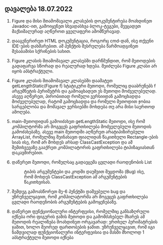 ## დავალება 18.07.2022

1. Figure და მისი შთამომავალი კლასების დოკუმენტირება მოახდინეთ  Javadoc-ით, გამოიყენეთ სხვადასხვა ბლოკ-ტეგები, შეეცადეთ მაქსიმალურად  აღწეროთ ყველაფერი ამომწურავად.

2. დააგენერირეთ HTML დოკუმენტაცია,  როგორც cmd-დან, ისე თქვენი IDE-ების დახმარებით. ამ პუნქტის შესრულება  წარმოადგინეთ შესაბამისი სქრინების სახით.

3. Figure კლასის შთამომავალ  კლასებში დარწმუნდით, რომ მეთოდების გადაფარვა სწორად და რეალურად ხდება.  შეიძლება Figure კლასი არ იყოს აბსტრაქტული.

4. Figure კლასის  შთამომავალ კლასებში დაამატეთ getLengthStatic(Figure f) სტატიკური მეთოდი,  რომელიც დააბრუნებს f არგუმნეტის პერიმეტრს და გამოაცხადეთ ეს მეთოდი  მოძველებულად. ასევე აღწერეთ, პირობითად რომელი ვერსიიდან გამოცხადდა  მოძველებულად, რატომ გამოცხადდა და რომელი მეთოდით ჯობია სარგებლობა და  მომავალ ვერსიებში მოხდება თუ არა მისი საერთოდ ამოღება.

5.  main-მეთოდიდან გამოიძახეთ getLengthStatic მეთოდი, ისე რომ კომპილტორმა არ  მოგვცეს გაფრთხილება მოძველებული მეთოდის გამოძახებაზე. ასევე main  მეთოდში აღწერეთ არატიპიზირებული ArrayList, რომელშიც შეინახავთ ფიალიდან  წაკითხული Rectangle-ების სიას ისე, რომ არ მოხდეს არსად  ClassCastException და ამ შემთხვევაზე გააქრეთ კომპილატორის გაფრთხილება  ტიპიზაციასთან დაკავშირებით.

6. დაწერეთ მეთოდი, რომელსაც გადაეცემა  ცვლადი რაოდენობის List<Figure> ტიპის არგუმენტები და კოდში დაუშვით  შეცდომა (Bug) ისე, რომ მოხდეს ClassCastException ამ არგუმენტების  წაკითხვისას.

7. შემდეგ გამოასწორეთ მე-6 პუნქტში დაშვებული bug და  უზრუნველყავით, რომ კომპილატორმა არ მოგვცეს გაფრთხილება ცვლადი რაოდენობის  არგუმენტების გამოყენებაზე.

8. დაწერეთ ფუნქციონალური ინტერფეისი,  რომელშიც განსაზღრული იქნება ორი ფიგურის ჯამის მეთოდი და გამომძახებელ  მხარეს ამ მეთოდის რეალიზება მოახდინეთ ორგავარად: ერთხელ პერიმატრების  ჯამით, ხოლო მეორედ ფართობების ჯამით. უზრუნველყავით, რომ იგი ნამდვილად  ფუნქციონალური ინტერფეისია და მასში მხოლოდ 1 აბსტრაქტული მეთოდი იქნება